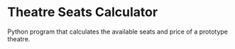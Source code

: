 # Theatre Seats Calculator
Python program that calculates the available seats and price of a prototype theatre.
